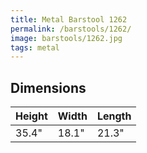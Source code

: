 ```yaml
---
title: Metal Barstool 1262
permalink: /barstools/1262/
image: barstools/1262.jpg
tags: metal
---
```



## Dimensions

Height | Width  | Length
-------|--------|-------
35.4"  | 18.1"  | 21.3"
